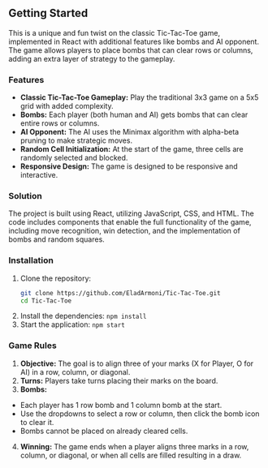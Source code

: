 ## Getting Started

This is a unique and fun twist on the classic Tic-Tac-Toe game, implemented in React with additional features like bombs and AI opponent. The game allows players to place bombs that can clear rows or columns, adding an extra layer of strategy to the gameplay.

### Features

- **Classic Tic-Tac-Toe Gameplay:** Play the traditional 3x3 game on a 5x5 grid with added complexity.
- **Bombs:** Each player (both human and AI) gets bombs that can clear entire rows or columns.
- **AI Opponent:** The AI uses the Minimax algorithm with alpha-beta pruning to make strategic moves.
- **Random Cell Initialization:** At the start of the game, three cells are randomly selected and blocked.
- **Responsive Design:** The game is designed to be responsive and interactive.

### Solution

The project is built using React, utilizing JavaScript, CSS, and HTML. The code includes components that enable the full functionality of the game, including move recognition, win detection, and the implementation of bombs and random squares.

### Installation

1. Clone the repository:
   ```sh
   git clone https://github.com/EladArmoni/Tic-Tac-Toe.git
   cd Tic-Tac-Toe
   ```
2. Install the dependencies:
   `npm install`
3. Start the application:
   `npm start`

### Game Rules

1. **Objective:** The goal is to align three of your marks (X for Player, O for AI) in a row, column, or diagonal.
2. **Turns:** Players take turns placing their marks on the board.
3. **Bombs:**

- Each player has 1 row bomb and 1 column bomb at the start.
- Use the dropdowns to select a row or column, then click the bomb icon to clear it.
- Bombs cannot be placed on already cleared cells.

4. **Winning:** The game ends when a player aligns three marks in a row, column, or diagonal, or when all cells are filled resulting in a draw.
